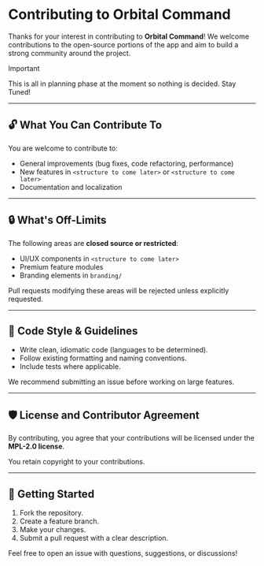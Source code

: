 # Contributing to Orbital Command

Thanks for your interest in contributing to **Orbital Command**! We welcome contributions to the open-source portions of the app and aim to build a strong community around the project.

> [!IMPORTANT]
> This is all in planning phase at the moment so nothing is decided. Stay Tuned! 

---

## 🔓 What You Can Contribute To

You are welcome to contribute to:
- General improvements (bug fixes, code refactoring, performance)
- New features in `<structure to come later>` or `<structure to come later>`
- Documentation and localization

---

## 🔒 What's Off-Limits

The following areas are **closed source or restricted**:
- UI/UX components in `<structure to come later>`
- Premium feature modules
- Branding elements in `branding/`

Pull requests modifying these areas will be rejected unless explicitly requested.

---

## 📐 Code Style & Guidelines

- Write clean, idiomatic code (languages to be determined).
- Follow existing formatting and naming conventions.
- Include tests where applicable.

We recommend submitting an issue before working on large features.

---

## 🛡️ License and Contributor Agreement

By contributing, you agree that your contributions will be licensed under the **MPL-2.0 license**.

You retain copyright to your contributions.

---

## 🙌 Getting Started

1. Fork the repository.
2. Create a feature branch.
3. Make your changes.
4. Submit a pull request with a clear description.

Feel free to open an issue with questions, suggestions, or discussions!

